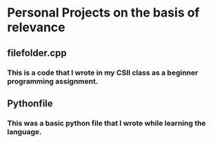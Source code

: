 # Personal Projects on the basis of relevance
## filefolder.cpp
### This is a code that I wrote in my CSII class as a beginner programming assignment.
## Pythonfile
### This was a basic python file that I wrote while learning the language.
